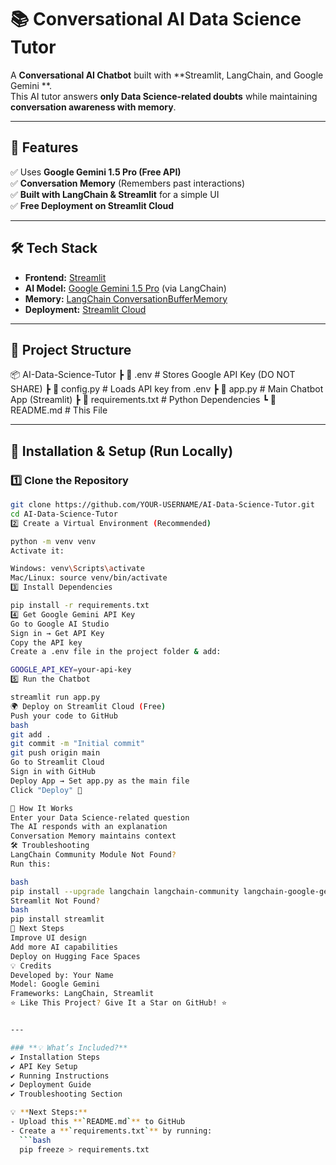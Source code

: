 # 📚 Conversational AI Data Science Tutor

A **Conversational AI Chatbot** built with **Streamlit, LangChain, and Google Gemini **.  
This AI tutor answers **only Data Science-related doubts** while maintaining **conversation awareness with memory**.  

---

## 🚀 Features
✅ Uses **Google Gemini 1.5 Pro (Free API)**  
✅ **Conversation Memory** (Remembers past interactions)  
✅ **Built with LangChain & Streamlit** for a simple UI  
✅ **Free Deployment on Streamlit Cloud**  

---

## 🛠 Tech Stack
- **Frontend:** [Streamlit](https://streamlit.io/)  
- **AI Model:** [Google Gemini 1.5 Pro](https://aistudio.google.com/) (via LangChain)  
- **Memory:** [LangChain ConversationBufferMemory](https://python.langchain.com/)  
- **Deployment:** [Streamlit Cloud](https://streamlit.io/cloud)  

---

## 📂 Project Structure
📦 AI-Data-Science-Tutor ┣ 📜 .env # Stores Google API Key (DO NOT SHARE) ┣ 📜 config.py # Loads API key from .env ┣ 📜 app.py # Main Chatbot App (Streamlit) ┣ 📜 requirements.txt # Python Dependencies ┗ 📜 README.md # This File


---

## 🔧 Installation & Setup (Run Locally)
### **1️⃣ Clone the Repository**
```bash
git clone https://github.com/YOUR-USERNAME/AI-Data-Science-Tutor.git
cd AI-Data-Science-Tutor
2️⃣ Create a Virtual Environment (Recommended)

python -m venv venv
Activate it:

Windows: venv\Scripts\activate
Mac/Linux: source venv/bin/activate
3️⃣ Install Dependencies

pip install -r requirements.txt
4️⃣ Get Google Gemini API Key
Go to Google AI Studio
Sign in → Get API Key
Copy the API key
Create a .env file in the project folder & add:

GOOGLE_API_KEY=your-api-key
5️⃣ Run the Chatbot

streamlit run app.py
🌍 Deploy on Streamlit Cloud (Free)
Push your code to GitHub
bash
git add .
git commit -m "Initial commit"
git push origin main
Go to Streamlit Cloud
Sign in with GitHub
Deploy App → Set app.py as the main file
Click "Deploy" 🎉

🤖 How It Works
Enter your Data Science-related question
The AI responds with an explanation
Conversation Memory maintains context
🛠 Troubleshooting
LangChain Community Module Not Found?
Run this:

bash
pip install --upgrade langchain langchain-community langchain-google-genai
Streamlit Not Found?
bash
pip install streamlit
🎯 Next Steps
Improve UI design
Add more AI capabilities
Deploy on Hugging Face Spaces
💡 Credits
Developed by: Your Name
Model: Google Gemini 
Frameworks: LangChain, Streamlit
⭐ Like This Project? Give It a Star on GitHub! ⭐


---

### **💡 What’s Included?**
✔️ Installation Steps  
✔️ API Key Setup  
✔️ Running Instructions  
✔️ Deployment Guide  
✔️ Troubleshooting Section  

💡 **Next Steps:**  
- Upload this **`README.md`** to GitHub  
- Create a **`requirements.txt`** by running:
  ```bash
  pip freeze > requirements.txt
